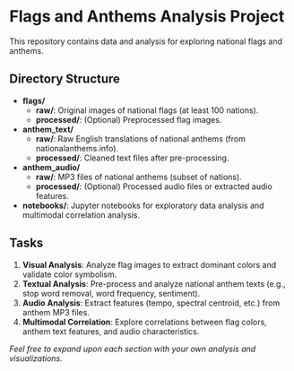 # Flags and Anthems Analysis Project

This repository contains data and analysis for exploring national flags and anthems.

## Directory Structure

- **flags/**
  - **raw/**: Original images of national flags (at least 100 nations).
  - **processed/**: (Optional) Preprocessed flag images.
- **anthem_text/**
  - **raw/**: Raw English translations of national anthems (from nationalanthems.info).
  - **processed/**: Cleaned text files after pre-processing.
- **anthem_audio/**
  - **raw/**: MP3 files of national anthems (subset of nations).
  - **processed/**: (Optional) Processed audio files or extracted audio features.
- **notebooks/**: Jupyter notebooks for exploratory data analysis and multimodal correlation analysis.

## Tasks

1. **Visual Analysis**: Analyze flag images to extract dominant colors and validate color symbolism.
2. **Textual Analysis**: Pre-process and analyze national anthem texts (e.g., stop word removal, word frequency, sentiment).
3. **Audio Analysis**: Extract features (tempo, spectral centroid, etc.) from anthem MP3 files.
4. **Multimodal Correlation**: Explore correlations between flag colors, anthem text features, and audio characteristics.

*Feel free to expand upon each section with your own analysis and visualizations.*
